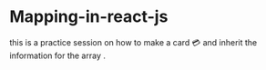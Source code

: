 ﻿# Mapping-in-react-js
this is a practice session on how to make a card 💳 and inherit the information for the array .
